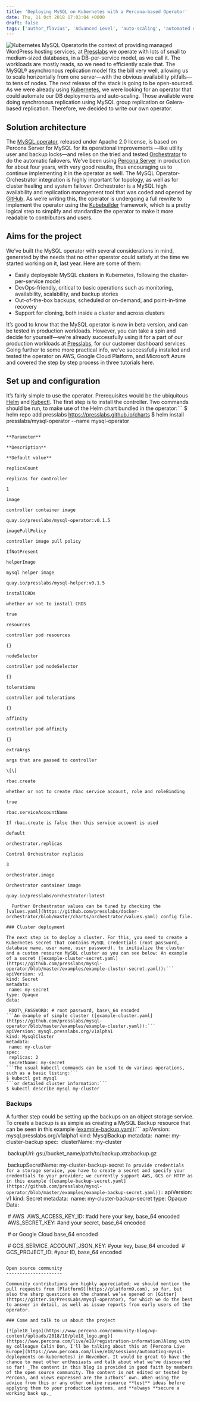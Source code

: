 ```yaml
---
title: 'Deploying MySQL on Kubernetes with a Percona-based Operator'
date: Thu, 11 Oct 2018 17:03:04 +0000
draft: false
tags: ['author_flavius', 'Advanced Level', 'auto-scaling', 'automated deployments', 'Containers', 'Deployment', 'DevOps', 'GitHub', 'Kubernetes', 'MySQL', 'Orchestrator', 'Percona Server for MySQL', 'scalability']
---
```


![Kubernetes MySQL Operator](https://www.percona.com/community-blog/wp-content/uploads/2018/10/kubernetes-mysql-operator-300x158.png)In the context of providing managed WordPress hosting services, at [Presslabs](https://www.presslabs.com/) we operate with lots of small to medium-sized databases, in a DB-per-service model, as we call it. The workloads are mostly reads, so we need to efficiently scale that. The MySQL® asynchronous replication model fits the bill very well, allowing us to scale horizontally from one server—with the obvious availability pitfalls—to tens of nodes. The next release of the stack is going to be open-sourced. As we were already using [Kubernetes](https://kubernetes.io/), we were looking for an operator that could automate our DB deployments and auto-scaling. Those available were doing synchronous replication using MySQL group replication or Galera-based replication. Therefore, we decided to write our own operator.

Solution architecture
---------------------

The [MySQL operator](https://www.presslabs.com/code/mysqloperator/), released under Apache 2.0 license, is based on Percona Server for MySQL for its operational improvements —like utility user and backup locks—and relies on the tried and tested [Orchestrator](https://github.com/github/orchestrator) to do the automatic failovers. We’ve been using [Percona Server](https://www.percona.com/software/mysql-database/percona-server) in production for about four years, with very good results, thus encouraging us to continue implementing it in the operator as well. The MySQL Operator-Orchestrator integration is highly important for topology, as well as for cluster healing and system failover. Orchestrator is a MySQL high availability and replication management tool that was coded and opened by [GitHub](https://github.com/). As we’re writing this, the operator is undergoing a full rewrite to implement the operator using the [Kubebuilder](https://github.com/kubernetes-sigs/kubebuilder) framework, which is a pretty logical step to simplify and standardize the operator to make it more readable to contributors and users.

Aims for the project
--------------------

We’ve built the MySQL operator with several considerations in mind, generated by the needs that no other operator could satisfy at the time we started working on it, last year. Here are some of them:

*   Easily deployable MySQL clusters in Kubernetes, following the cluster-per-service model
*   DevOps-friendly, critical to basic operations such as monitoring, availability, scalability, and backup stories
*   Out-of-the-box backups, scheduled or on-demand, and point-in-time recovery
*   Support for cloning, both inside a cluster and across clusters

It’s good to know that the MySQL operator is now in beta version, and can be tested in production workloads. However, you can take a spin and decide for yourself—we’re already successfully using it for a part of our production workloads at [Presslabs](https://www.presslabs.com/), for our customer dashboard services. Going further to some more practical info, we’ve successfully installed and tested the operator on AWS, Google Cloud Platform, and Microsoft Azure and covered the step by step process in three tutorials here.

Set up and configuration
------------------------

It’s fairly simple to use the operator. Prerequisites would be the ubiquitous [Helm](https://helm.sh/) and [Kubectl](https://kubernetes.io/docs/reference/kubectl/overview/). The first step is to install the controller. Two commands should be run, to make use of the Helm chart bundled in the operator:```
$ helm repo add presslabs https://presslabs.github.io/charts
$ helm install presslabs/mysql-operator --name mysql-operator
```These commands will deploy the controller together with an Orchestrator cluster. The configuration parameters of the Helm chart for the operator and its default values are as follows:

**Parameter**

**Description**

**Default value**

replicaCount

replicas for controller

1

image

controller container image

quay.io/presslabs/mysql-operator:v0.1.5

imagePullPolicy

controller image pull policy

IfNotPresent

helperImage

mysql helper image

quay.io/presslabs/mysql-helper:v0.1.5

installCRDs

whether or not to install CRDS

true

resources

controller pod resources

{}

nodeSelector

controller pod nodeSelector

{}

tolerations

controller pod tolerations

{}

affinity

controller pod affinity

{}

extraArgs

args that are passed to controller

\[\]

rbac.create

whether or not to create rbac service account, role and roleBinding

true

rbac.serviceAccountName

If rbac.create is false then this service account is used

default

orchestrator.replicas

Control Orchestrator replicas

3

orchestrator.image

Orchestrator container image

quay.io/presslabs/orchestrator:latest

  Further Orchestrator values can be tuned by checking the [values.yaml](https://github.com/presslabs/docker-orchestrator/blob/master/charts/orchestrator/values.yaml) config file.

### Cluster deployment

The next step is to deploy a cluster. For this, you need to create a Kubernetes secret that contains MySQL credentials (root password, database name, user name, user password), to initialize the cluster and a custom resource MySQL cluster as you can see below: An example of a secret ([example-cluster-secret.yaml](https://github.com/presslabs/mysql-operator/blob/master/examples/example-cluster-secret.yaml)):```
apiVersion: v1
kind: Secret
metadata:
 name: my-secret
type: Opaque
data:

 ROOT\_PASSWORD: # root password, base\_64 encoded
```An example of simple cluster ([example-cluster.yaml](https://github.com/presslabs/mysql-operator/blob/master/examples/example-cluster.yaml)):```
apiVersion: mysql.presslabs.org/v1alpha1
kind: MysqlCluster
metadata:
 name: my-cluster
spec:
 replicas: 2
 secretName: my-secret
```The usual kubectl commands can be used to do various operations, such as a basic listing:```
$ kubectl get mysql
```or detailed cluster information:```
$ kubectl describe mysql my-cluster
```

### Backups

A further step could be setting up the backups on an object storage service. To create a backup is as simple as creating a MySQL Backup resource that can be seen in this example ([example-backup.yaml](https://github.com/presslabs/mysql-operator/blob/master/examples/example-backup.yaml)):```
apiVersion: mysql.presslabs.org/v1alpha1
kind: MysqlBackup
metadata:
 name: my-cluster-backup
spec:
 clusterName: my-cluster

 backupUri: gs://bucket\_name/path/to/backup.xtrabackup.gz

 backupSecretName: my-cluster-backup-secret
```To provide credentials for a storage service, you have to create a secret and specify your credentials to your provider; we currently support AWS, GCS or HTTP as in this example ([example-backup-secret.yaml](https://github.com/presslabs/mysql-operator/blob/master/examples/example-backup-secret.yaml)):```
apiVersion: v1
kind: Secret
metadata:
 name: my-cluster-backup-secret
type: Opaque
Data:

 # AWS
 AWS\_ACCESS\_KEY\_ID: #add here your key, base\_64 encoded
 AWS\_SECRET\_KEY: #and your secret, base\_64 encoded

 # or Google Cloud base\_64 encoded

 # GCS\_SERVICE\_ACCOUNT\_JSON\_KEY: #your key, base\_64 encoded
 # GCS\_PROJECT\_ID: #your ID, base\_64 encoded
```Also, recurrent cluster backups and cluster initialization from a backup are some additional operations you can opt for. For more details head for our [documentation page](https://www.presslabs.com/code/mysqloperator/mysql-operator-backups/). Further operations and new usage information are kept up-to-date on the project homepage. Our future plans include developing the MySQL operator and integrating it with [Percona Management & Monitoring](https://www.percona.com/software/database-tools/percona-monitoring-and-management) for better exposing the internals of the Kubernetes DB cluster.

Open source community
---------------------

Community contributions are highly appreciated; we should mention the pull requests from [Platform9](https://platform9.com), so far, but also the sharp questions on the channel we’ve opened on [Gitter](https://gitter.im/PressLabs/mysql-operator), for which we do the best to answer in detail, as well as issue reports from early users of the operator.

### Come and talk to us about the project

[![ple18_logo](https://www.percona.com/community-blog/wp-content/uploads/2018/10/ple18_logo.png)](https://www.percona.com/live/e18/registration-information)Along with my colleague Calin Don, I'll be talking about this at [Percona Live Europe](https://www.percona.com/live/e18/sessions/automating-mysql-deployments-on-kubernetes) in November. It would be great to have the chance to meet other enthusiasts and talk about what we've discovered so far! _The content in this blog is provided in good faith by members of the open source community. The content is not edited or tested by Percona, and views expressed are the authors’ own. When using the advice from this or any other online resource **test** ideas before applying them to your production systems, and **always **secure a working back up._